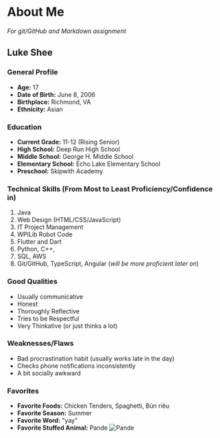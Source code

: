 # About Me
*For git/GitHub and Markdown assignment*

## Luke Shee

### General Profile
- **Age:** 17
- **Date of Birth:** June 8, 2006
- **Birthplace:** Richmond, VA
- **Ethnicity:** Asian

### Education
- **Current Grade:** 11-12 (Rising Senior)
- **High School:** Deep Run High School
- **Middle School:** George H. Middle School
- **Elementary School:** Echo Lake Elementary School
- **Preschool:** Skipwith Academy

### Technical Skills (From Most to Least Proficiency/Confidence in)
1. Java
2. Web Design (HTML/CSS/JavaScript)
3. IT Project Management
4. WPILib Robot Code
5. Flutter and Dart
6. Python, C++, 
7. SQL, AWS
8. Git/GitHub, TypeScript, Angular (*will be more proficient later on*)

### Good Qualities
- Usually communicative
- Honest
- Thoroughly Reflective
- Tries to be Respectful
- Very Thinkative (or just thinks a lot)

### Weaknesses/Flaws
- Bad procrastination habit (usually works late in the day)
- Checks phone notifications inconsistently
- A bit socially awkward

### Favorites
- **Favorite Foods:** Chicken Tenders, Spaghetti, Bún riêu
- **Favorite Season:** Summer
- **Favorite Word:** "yay"
- **Favorite Stuffed Animal:** Pande ![Pande](Pande.png)
